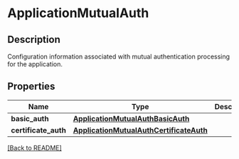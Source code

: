 # ApplicationMutualAuth

## Description

Configuration information associated with mutual authentication processing for the application.


## Properties

Name | Type | Description | Notes
------------ | ------------- | ------------- | -------------
**basic_auth** | [**ApplicationMutualAuthBasicAuth**](ApplicationMutualAuthBasicAuth.md) |  | [optional] 
**certificate_auth** | [**ApplicationMutualAuthCertificateAuth**](ApplicationMutualAuthCertificateAuth.md) |  | [optional] 

[[Back to README]](../README.md)



